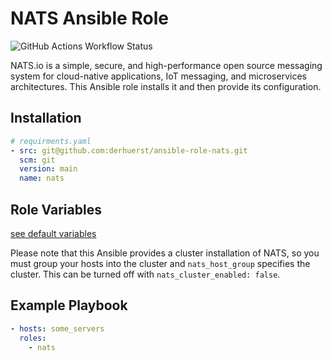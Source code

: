 # NATS Ansible Role

![GitHub Actions Workflow Status](https://img.shields.io/github/actions/workflow/status/derhuerst/ansible-role-nats/ci.yaml?style=for-the-badge&logo=github)

NATS.io is a simple, secure, and high-performance open source messaging system for cloud-native applications, IoT messaging, and microservices architectures.
This Ansible role installs it and then provide its configuration.

## Installation

```yaml
# requirments.yaml
- src: git@github.com:derhuerst/ansible-role-nats.git
  scm: git
  version: main
  name: nats
```

## Role Variables

[see default variables](defaults/main.yml)

Please note that this Ansible provides a cluster installation of NATS, so you must group your hosts into the cluster and `nats_host_group` specifies the cluster. This can be turned off with `nats_cluster_enabled: false`.

## Example Playbook

```yaml
- hosts: some_servers
  roles:
    - nats
```
